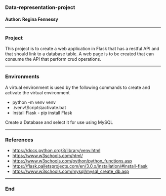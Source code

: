 ### Data-representation-project

#### Author: Regina Fennessy

***

### Project

This project is to create a web application in Flask that has a restful API and that should link to a database table. 
A web page is to be created that can consume the API that perform crud operations.


***

### Environments

A virtual environment is used by the following commands to create and activate the virtual environment
- python -m venv venv
- .\venv\Scripts\activate.bat
- Install Flask - pip install Flask

Create a Database and select it for use using MySQL


***



### References

- https://docs.python.org/3/library/venv.html
- https://www.w3schools.com/html/
- https://www.w3schools.com/python/python_functions.asp
- https://flask.palletsprojects.com/en/3.0.x/installation/#install-flask
- https://www.w3schools.com/mysql/mysql_create_db.asp




***

### End